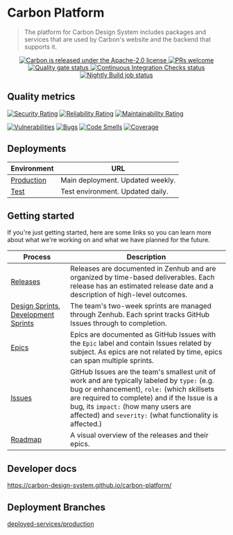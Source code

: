 # Carbon Platform

> The platform for Carbon Design System includes packages and services that are used by Carbon's
> website and the backend that supports it.

<p align="center">
  <a href="https://github.com/carbon-design-system/carbon/blob/master/LICENSE">
    <img
      src="https://img.shields.io/badge/license-Apache--2.0-blue.svg"
      alt="Carbon is released under the Apache-2.0 license"
    />
  </a>
  <a href="https://github.com/carbon-design-system/carbon-platform/blob/master/docs/CONTRIBUTING.md">
    <img
      src="https://img.shields.io/badge/PRs-welcome-brightgreen.svg"
      alt="PRs welcome"
    />
  </a>
  <a href="https://sonarcloud.io/dashboard?id=carbon-design-system_carbon-platform">
    <img
      src="https://sonarcloud.io/api/project_badges/measure?project=carbon-design-system_carbon-platform&metric=alert_status"
      alt="Quality gate status"
    />
  </a>
  <a href="https://github.com/carbon-design-system/carbon-platform/actions/workflows/ci-checks.yml">
    <img
      src="https://github.com/carbon-design-system/carbon-platform/actions/workflows/ci-checks.yml/badge.svg"
      alt="Continuous Integration Checks status"
    />
  </a>
  <a href="https://github.com/carbon-design-system/carbon-platform/actions/workflows/nightly.yml">
    <img
      src="https://github.com/carbon-design-system/carbon-platform/actions/workflows/nightly.yml/badge.svg"
      alt="Nightly Build job status"
    />
  </a>
</p>

## Quality metrics

[![Security Rating](https://sonarcloud.io/api/project_badges/measure?project=carbon-design-system_carbon-platform&metric=security_rating)](https://sonarcloud.io/summary/new_code?id=carbon-design-system_carbon-platform)
[![Reliability Rating](https://sonarcloud.io/api/project_badges/measure?project=carbon-design-system_carbon-platform&metric=reliability_rating)](https://sonarcloud.io/summary/new_code?id=carbon-design-system_carbon-platform)
[![Maintainability Rating](https://sonarcloud.io/api/project_badges/measure?project=carbon-design-system_carbon-platform&metric=sqale_rating)](https://sonarcloud.io/summary/new_code?id=carbon-design-system_carbon-platform)

[![Vulnerabilities](https://sonarcloud.io/api/project_badges/measure?project=carbon-design-system_carbon-platform&metric=vulnerabilities)](https://sonarcloud.io/summary/new_code?id=carbon-design-system_carbon-platform)
[![Bugs](https://sonarcloud.io/api/project_badges/measure?project=carbon-design-system_carbon-platform&metric=bugs)](https://sonarcloud.io/summary/new_code?id=carbon-design-system_carbon-platform)
[![Code Smells](https://sonarcloud.io/api/project_badges/measure?project=carbon-design-system_carbon-platform&metric=code_smells)](https://sonarcloud.io/summary/new_code?id=carbon-design-system_carbon-platform)
[![Coverage](https://sonarcloud.io/api/project_badges/measure?project=carbon-design-system_carbon-platform&metric=coverage)](https://sonarcloud.io/summary/new_code?id=carbon-design-system_carbon-platform)

## Deployments

| Environment                               | URL                              |
| ----------------------------------------- | -------------------------------- |
| [Production](next.carbondesignsystem.com) | Main deployment. Updated weekly. |
| [Test](next-test.carbondesignsystem.com)  | Test environment. Updated daily. |

## Getting started

If you're just getting started, here are some links so you can learn more about what we're working
on and what we have planned for the future.

| Process                                                                                                                                                                                                                                | Description                                                                                                                                                                                                                                                                                    |
| -------------------------------------------------------------------------------------------------------------------------------------------------------------------------------------------------------------------------------------- | ---------------------------------------------------------------------------------------------------------------------------------------------------------------------------------------------------------------------------------------------------------------------------------------------- |
| [Releases](https://app.zenhub.com/workspaces/platform-product-management-624ca9397d28730018df40c2/reports/release)                                                                                                                     | Releases are documented in Zenhub and are organized by time-based deliverables. Each release has an estimated release date and a description of high-level outcomes.                                                                                                                           |
| [Design Sprints](https://app.zenhub.com/workspaces/platform-design-624ca8ad03d709001dc542bf/reports/burndown), [Development Sprints](https://app.zenhub.com/workspaces/platform-development-624c3fc8b7972e001130fef7/reports/burndown) | The team's two-week sprints are managed through Zenhub. Each sprint tracks GitHub Issues through to completion.                                                                                                                                                                                |
| [Epics](https://github.com/carbon-design-system/carbon-platform/issues?q=is%3Aissue+is%3Aopen+label%3AEpic)                                                                                                                            | Epics are documented as GitHub Issues with the `Epic` label and contain Issues related by subject. As epics are not related by time, epics can span multiple sprints.                                                                                                                          |
| [Issues](https://github.com/carbon-design-system/carbon-platform/issues)                                                                                                                                                               | GitHub Issues are the team's smallest unit of work and are typically labeled by `type:` (e.g. bug or enhancement), `role:` (which skillsets are required to complete) and if the Issue is a bug, its `impact:` (how many users are affected) and `severity:` (what functionality is affected.) |
| [Roadmap](https://app.zenhub.com/workspaces/platform-product-c-624ca9397d28730018df40c2/roadmap)                                                                                                                                       | A visual overview of the releases and their epics.                                                                                                                                                                                                                                             |

## Developer docs

https://carbon-design-system.github.io/carbon-platform/

## Deployment Branches

[deployed-services/production](https://github.com/carbon-design-system/carbon-platform/tree/deployed-services/production)
